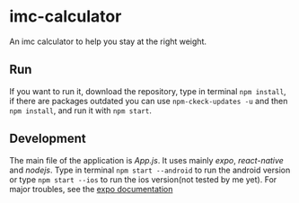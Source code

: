 # imc-calculator
An imc calculator to help you stay at the right weight. 

## Run
If you want to run it, download the repository, type in terminal `npm install`, if there are packages outdated you can use `npm-ckeck-updates -u` and then `npm install`, and run it with `npm start`.

## Development
The main file of the application is *App.js*. It uses mainly *expo*, *react-native* and  *nodejs*. Type in terminal `npm start --android` to run the android version or type `npm start --ios` to run the ios version(not tested by me yet). For major troubles, see the [expo documentation](https://docs.expo.io/)
